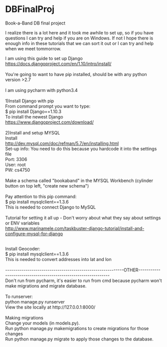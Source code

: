 # DBFinalProj
Book-a-Band DB final project


I realize there is a lot here and it took me awhile to set up, so if you have questions I can try and help if you are on Windows. If not I hope there is enough info in these tutorials that we can sort it out or I can try and help when we meet tommorrow.<br/>

I am using this guide to set up Django<br/>
https://docs.djangoproject.com/en/1.10/intro/install/<br/>
<br/>
You're going to want to have pip installed, should be with any python version >2.7<br/>
<br/>
I am using pycharm with python3.4<br/>
<br/>
1)Install Django with pip<br/>
From command prompt you want to type:<br/>
  $ pip install Django==1.10.3<br/>
To install the newest Django<br/>
https://www.djangoproject.com/download/<br/>
<br/>
2)Install and setup MYSQL<br/>
Install<br/>
http://dev.mysql.com/doc/refman/5.7/en/installing.html<br/>
Set-up info: You need to do this because you hardcode it into the settings file<br/>
  Port: 3306<br/>
  User: root<br/>
  PW: cs4750<br/>
<br/>
Make a schema called "bookaband" in the MYSQL Workbench (cylinder button on top left, "create new schema")<br/>
<br/>
Pay attention to this pip command:<br/>
  $ pip install mysqlclient==1.3.6<br/>
This is needed to connect Django to MySQL<br/>
<br/>
Tutorial for setting it all up - Don't worry about what they say about settings or ENV variables<br/>
http://www.marinamele.com/taskbuster-django-tutorial/install-and-configure-mysql-for-django<br/>

<br/>
Install Geocoder:<br/>
  $ pip install mysqlclient==1.3.6<br/>
This is needed to convert addresses into lat and lon<br/>

<br/>
-----------------------------------------------------------OTHER---------------------------------------------------------------
<br/>
Don't run from pycharm, it's easier to run from cmd because pycharm won't make migrations and migrate database.<br/>
<br/>
To runserver:<br/>
  python manage.py runserver<br/>
  View the site locally at http://127.0.0.1:8000/<br/>
<br/>
Making migrations<br/>
  Change your models (in models.py).<br/>
  Run python manage.py makemigrations to create migrations for those changes<br/>
  Run python manage.py migrate to apply those changes to the database.<br/>
  

